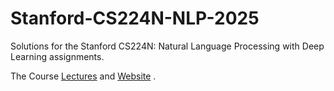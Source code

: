 # Stanford-CS224N-NLP-2025
Solutions for the Stanford CS224N: Natural Language Processing with Deep Learning assignments.

The Course [Lectures](https://www.youtube.com/watch?v=rmVRLeJRkl4&list=PLoROMvodv4rMFqRtEuo6SGjY4XbRIVRd4) and [Website](https://web.stanford.edu/class/cs224n/index.html) .
